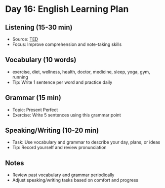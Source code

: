 # Day 16: English Learning Plan

## Listening (15-30 min)
- Source: [TED](https://www.ted.com/talks)
- Focus: Improve comprehension and note-taking skills

## Vocabulary (10 words)
- exercise, diet, wellness, health, doctor, medicine, sleep, yoga, gym, running
- Tip: Write 1 sentence per word and practice daily

## Grammar (15 min)
- Topic: Present Perfect
- Exercise: Write 5 sentences using this grammar point

## Speaking/Writing (10-20 min)
- Task: Use vocabulary and grammar to describe your day, plans, or ideas
- Tip: Record yourself and review pronunciation

## Notes
- Review past vocabulary and grammar periodically
- Adjust speaking/writing tasks based on comfort and progress

